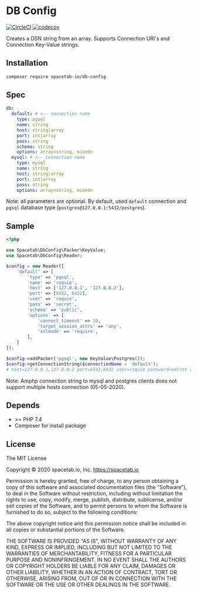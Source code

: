 DB Config 
=========

[![CircleCI](https://circleci.com/gh/spacetab-io/db-config-php/tree/master.svg?style=svg)](https://circleci.com/gh/spacetab-io/db-config-php/tree/master)
[![codecov](https://codecov.io/gh/spacetab-io/db-config-php/branch/master/graph/badge.svg)](https://codecov.io/gh/spacetab-io/db-config-php)

Creates a DSN string from an array. Supports Connection URI's and Connection Key-Value strings.

## Installation

```bash
composer require spacetab-io/db-config
```

## Spec

```yaml
db:
  default: # <-- connection name
    type: pgsql
    name: string
    host: string|array
    port: int|array
    pass: string
    schema: string
    options: array<string, mixed>
  mysql: # <-- connection name
    type: mysql
    name: string
    host: string|array
    port: int|array
    pass: string
    options: array<string, mixed> 
```

Note: all parameters are optional. By default, used `default` connection and `pgsql` database type (`postgres@127.0.0.1:5432/postgres`). 

## Sample

```php
<?php

use Spacetab\DbConfig\Packer\KeyValue;
use Spacetab\DbConfig\Reader;

$config = new Reader([
    'default' => [
        'type' => 'pgsql',
        'name' => 'roquie',
        'host' => ['127.0.0.1', '127.0.0.2'],
        'port' => [5432, 6432],
        'user' => 'roquie',
        'pass' => 'secret',
        'schema' => 'public',
        'options' => [
            'connect_timeout' => 10,
            'target_session_attrs' => 'any',
            'sslmode' => 'require',
        ],
    ]
]);

$config->addPacker('pgsql', new KeyValue\Postgres());
$config->getConnectionString($connectionName = 'default'); 
# host=127.0.0.1,127.0.0.2 port=5432,6432 user=roquie password=secret dbname=roquie schema=roquie connect_timeout=10 target_session_attrs=any sslmode=require
```

Note: Amphp connection string to mysql and postgres clients does not support multiple hosts connection (05-05-2020).

## Depends

* \>= PHP 7.4
* Composer for install package

## License

The MIT License

Copyright © 2020 spacetab.io, Inc. https://spacetab.io

Permission is hereby granted, free of charge, to any person obtaining a copy
of this software and associated documentation files (the "Software"), to deal
in the Software without restriction, including without limitation the rights
to use, copy, modify, merge, publish, distribute, sublicense, and/or sell
copies of the Software, and to permit persons to whom the Software is
furnished to do so, subject to the following conditions:

The above copyright notice and this permission notice shall be included in
all copies or substantial portions of the Software.

THE SOFTWARE IS PROVIDED "AS IS", WITHOUT WARRANTY OF ANY KIND, EXPRESS OR
IMPLIED, INCLUDING BUT NOT LIMITED TO THE WARRANTIES OF MERCHANTABILITY,
FITNESS FOR A PARTICULAR PURPOSE AND NONINFRINGEMENT. IN NO EVENT SHALL THE
AUTHORS OR COPYRIGHT HOLDERS BE LIABLE FOR ANY CLAIM, DAMAGES OR OTHER
LIABILITY, WHETHER IN AN ACTION OF CONTRACT, TORT OR OTHERWISE, ARISING FROM,
OUT OF OR IN CONNECTION WITH THE SOFTWARE OR THE USE OR OTHER DEALINGS IN
THE SOFTWARE.

